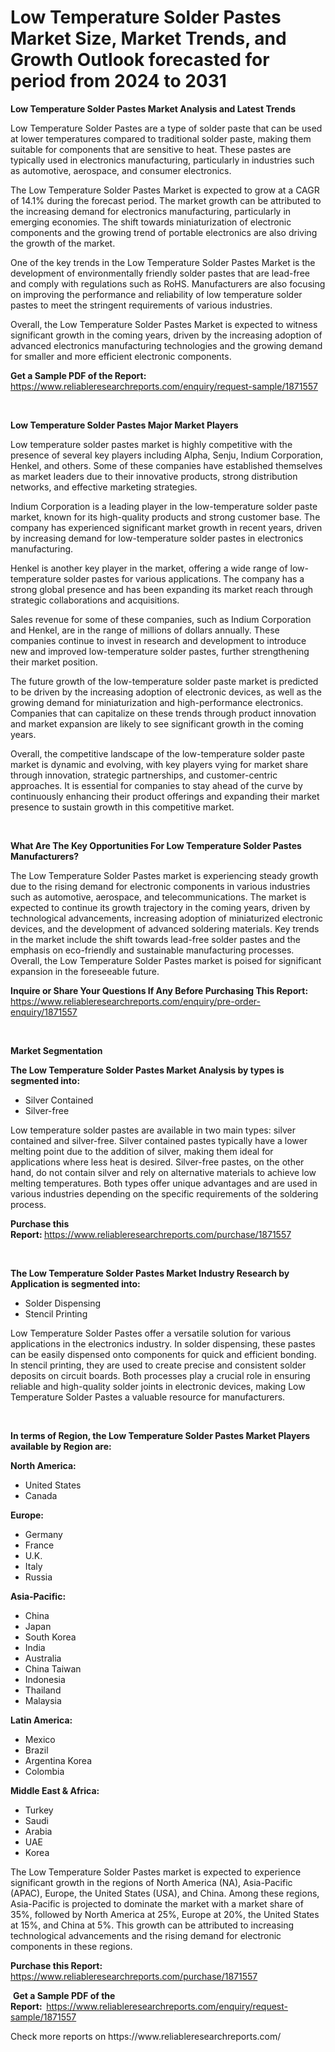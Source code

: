 <p><h1>Low Temperature Solder Pastes Market Size, Market Trends, and Growth Outlook forecasted for period from 2024 to 2031</h1></p><p><strong>Low Temperature Solder Pastes Market Analysis and Latest Trends</strong></p>
<p><p>Low Temperature Solder Pastes are a type of solder paste that can be used at lower temperatures compared to traditional solder paste, making them suitable for components that are sensitive to heat. These pastes are typically used in electronics manufacturing, particularly in industries such as automotive, aerospace, and consumer electronics.</p><p>The Low Temperature Solder Pastes Market is expected to grow at a CAGR of 14.1% during the forecast period. The market growth can be attributed to the increasing demand for electronics manufacturing, particularly in emerging economies. The shift towards miniaturization of electronic components and the growing trend of portable electronics are also driving the growth of the market.</p><p>One of the key trends in the Low Temperature Solder Pastes Market is the development of environmentally friendly solder pastes that are lead-free and comply with regulations such as RoHS. Manufacturers are also focusing on improving the performance and reliability of low temperature solder pastes to meet the stringent requirements of various industries.</p><p>Overall, the Low Temperature Solder Pastes Market is expected to witness significant growth in the coming years, driven by the increasing adoption of advanced electronics manufacturing technologies and the growing demand for smaller and more efficient electronic components.</p></p>
<p><strong>Get a Sample PDF of the Report:&nbsp;</strong> <a href="https://www.reliableresearchreports.com/enquiry/request-sample/1871557">https://www.reliableresearchreports.com/enquiry/request-sample/1871557</a></p>
<p>&nbsp;</p>
<p><strong>Low Temperature Solder Pastes Major Market Players</strong></p>
<p><p>Low temperature solder pastes market is highly competitive with the presence of several key players including Alpha, Senju, Indium Corporation, Henkel, and others. Some of these companies have established themselves as market leaders due to their innovative products, strong distribution networks, and effective marketing strategies.</p><p>Indium Corporation is a leading player in the low-temperature solder paste market, known for its high-quality products and strong customer base. The company has experienced significant market growth in recent years, driven by increasing demand for low-temperature solder pastes in electronics manufacturing.</p><p>Henkel is another key player in the market, offering a wide range of low-temperature solder pastes for various applications. The company has a strong global presence and has been expanding its market reach through strategic collaborations and acquisitions.</p><p>Sales revenue for some of these companies, such as Indium Corporation and Henkel, are in the range of millions of dollars annually. These companies continue to invest in research and development to introduce new and improved low-temperature solder pastes, further strengthening their market position.</p><p>The future growth of the low-temperature solder paste market is predicted to be driven by the increasing adoption of electronic devices, as well as the growing demand for miniaturization and high-performance electronics. Companies that can capitalize on these trends through product innovation and market expansion are likely to see significant growth in the coming years.</p><p>Overall, the competitive landscape of the low-temperature solder paste market is dynamic and evolving, with key players vying for market share through innovation, strategic partnerships, and customer-centric approaches. It is essential for companies to stay ahead of the curve by continuously enhancing their product offerings and expanding their market presence to sustain growth in this competitive market.</p></p>
<p>&nbsp;</p>
<p><strong>What Are The Key Opportunities For Low Temperature Solder Pastes Manufacturers?</strong></p>
<p><p>The Low Temperature Solder Pastes market is experiencing steady growth due to the rising demand for electronic components in various industries such as automotive, aerospace, and telecommunications. The market is expected to continue its growth trajectory in the coming years, driven by technological advancements, increasing adoption of miniaturized electronic devices, and the development of advanced soldering materials. Key trends in the market include the shift towards lead-free solder pastes and the emphasis on eco-friendly and sustainable manufacturing processes. Overall, the Low Temperature Solder Pastes market is poised for significant expansion in the foreseeable future.</p></p>
<p><strong>Inquire or Share Your Questions If Any Before Purchasing This Report:</strong> <a href="https://www.reliableresearchreports.com/enquiry/pre-order-enquiry/1871557">https://www.reliableresearchreports.com/enquiry/pre-order-enquiry/1871557</a></p>
<p>&nbsp;</p>
<p><strong>Market Segmentation</strong></p>
<p><strong>The Low Temperature Solder Pastes Market Analysis by types is segmented into:</strong></p>
<p><ul><li>Silver Contained</li><li>Silver-free</li></ul></p>
<p><p>Low temperature solder pastes are available in two main types: silver contained and silver-free. Silver contained pastes typically have a lower melting point due to the addition of silver, making them ideal for applications where less heat is desired. Silver-free pastes, on the other hand, do not contain silver and rely on alternative materials to achieve low melting temperatures. Both types offer unique advantages and are used in various industries depending on the specific requirements of the soldering process.</p></p>
<p><strong>Purchase this Report:&nbsp;</strong><a href="https://www.reliableresearchreports.com/purchase/1871557">https://www.reliableresearchreports.com/purchase/1871557</a></p>
<p>&nbsp;</p>
<p><strong>The Low Temperature Solder Pastes Market Industry Research by Application is segmented into:</strong></p>
<p><ul><li>Solder Dispensing</li><li>Stencil Printing</li></ul></p>
<p><p>Low Temperature Solder Pastes offer a versatile solution for various applications in the electronics industry. In solder dispensing, these pastes can be easily dispensed onto components for quick and efficient bonding. In stencil printing, they are used to create precise and consistent solder deposits on circuit boards. Both processes play a crucial role in ensuring reliable and high-quality solder joints in electronic devices, making Low Temperature Solder Pastes a valuable resource for manufacturers.</p></p>
<p>&nbsp;</p>
<p><strong>In terms of Region, the Low Temperature Solder Pastes Market Players available by Region are:</strong></p>
<p>
    <p> <strong> North America: </strong>
        <ul>
            <li>United States</li>
            <li>Canada</li>
        </ul>
        </p> 
    <p> <strong> Europe: </strong>
        <ul>
            <li>Germany</li>
            <li>France</li>
            <li>U.K.</li>
            <li>Italy</li>
            <li>Russia</li>
        </ul>
        </p> 
    <p> <strong> Asia-Pacific: </strong>
        <ul>
            <li>China</li>
            <li>Japan</li>
            <li>South Korea</li>
            <li>India</li>
            <li>Australia</li>
            <li>China Taiwan</li>
            <li>Indonesia</li>
            <li>Thailand</li>
            <li>Malaysia</li>
        </ul>
        </p> 
    <p> <strong> Latin America: </strong>
        <ul>
            <li>Mexico</li>
            <li>Brazil</li>
            <li>Argentina Korea</li>
            <li>Colombia</li>
        </ul>
        </p> 
    <p> <strong> Middle East & Africa: </strong>
        <ul>
            <li>Turkey</li>
            <li>Saudi</li>
            <li>Arabia</li>
            <li>UAE</li>
            <li>Korea</li>
        </ul>
    </p>
    </p>
<p><p>The Low Temperature Solder Pastes market is expected to experience significant growth in the regions of North America (NA), Asia-Pacific (APAC), Europe, the United States (USA), and China. Among these regions, Asia-Pacific is projected to dominate the market with a market share of 35%, followed by North America at 25%, Europe at 20%, the United States at 15%, and China at 5%. This growth can be attributed to increasing technological advancements and the rising demand for electronic components in these regions.</p></p>
<p><strong>Purchase this Report: </strong><a href="https://www.reliableresearchreports.com/purchase/1871557">https://www.reliableresearchreports.com/purchase/1871557</a></p>
<p>&nbsp;<strong>Get a Sample PDF of the Report:&nbsp;&nbsp;</strong><a href="https://www.reliableresearchreports.com/enquiry/request-sample/1871557">https://www.reliableresearchreports.com/enquiry/request-sample/1871557</a></p>
<p><strong></strong></p>
<p>Check more reports on https://www.reliableresearchreports.com/</p>